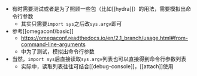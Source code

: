 - 有时需要测试或者是为了照顾一些包（比如[[hydra]]）的用法，需要模拟出命令行参数
    - 其实只需要`import sys`之后改`sys.argv`即可
- 参考[[omegaconf/basic]]
    - https://omegaconf.readthedocs.io/en/2.1_branch/usage.html#from-command-line-arguments
    - 中为了测试，模拟出命令行参数
- 当然，`import sys`后直接读取`sys.argv`列表也可以直接得到命令行参数列表
  - 实际中，读取列表往往可结合[[debug-console]]，[[attach]]使用